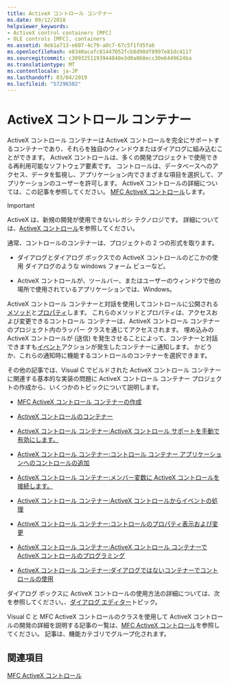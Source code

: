 ```yaml
---
title: ActiveX コントロール コンテナー
ms.date: 09/12/2018
helpviewer_keywords:
- ActiveX control containers [MFC]
- OLE controls [MFC], containers
ms.assetid: 0eb1a713-e607-4c79-a0c7-67c5f1fd5fab
ms.openlocfilehash: e8340acafc81447052fcb8d90df8997e81dc4117
ms.sourcegitcommit: c3093251193944840e3d0a068ecc30e6449624ba
ms.translationtype: MT
ms.contentlocale: ja-JP
ms.lasthandoff: 03/04/2019
ms.locfileid: "57296502"
---
```

# <a name="activex-control-containers"></a>ActiveX コントロール コンテナー

ActiveX コントロール コンテナーは ActiveX コントロールを完全にサポートするコンテナーであり、それらを独自のウィンドウまたはダイアログに組み込むことができます。 ActiveX コントロールは、多くの開発プロジェクトで使用できる再利用可能なソフトウェア要素です。 コントロールは、データベースへのアクセス、データを監視し、アプリケーション内でさまざまな項目を選択して、アプリケーションのユーザーを許可します。 ActiveX コントロールの詳細については、この記事を参照してください。 [MFC ActiveX コントロール](../mfc/mfc-activex-controls.md)します。

>[!IMPORTANT]
> ActiveX は、新規の開発が使用できないレガシ テクノロジです。 詳細については、[ActiveX コントロール](activex-controls.md)を参照してください。

通常、コントロールのコンテナーは、プロジェクトの 2 つの形式を取ります。

- ダイアログとダイアログ ボックスでの ActiveX コントロールのどこかの使用 ダイアログのような windows フォーム ビューなど。

- ActiveX コントロールが、ツールバー、またはユーザーのウィンドウで他の場所で使用されているアプリケーションでは、Windows。

ActiveX コントロール コンテナーと対話を使用してコントロールに公開される[メソッド](../mfc/mfc-activex-controls-methods.md)と[プロパティ](../mfc/mfc-activex-controls-properties.md)します。 これらのメソッドとプロパティは、アクセスおよび変更できるコントロール コンテナーは、ActiveX コントロール コンテナーのプロジェクト内のラッパー クラスを通じてアクセスされます。 埋め込みの ActiveX コントロールが (送信) を発生させることによって、コンテナーと対話できますも[イベント](../mfc/mfc-activex-controls-events.md)アクションが発生したコンテナーに通知します。 かどうか、これらの通知時に機能するコントロールのコンテナーを選択できます。

その他の記事では、Visual C でビルドされた ActiveX コントロール コンテナーに関連する基本的な実装の問題に ActiveX コントロール コンテナー プロジェクトの作成から、いくつかのトピックについて説明します。

- [MFC ActiveX コントロール コンテナーの作成](../mfc/reference/creating-an-mfc-activex-control-container.md)

- [ActiveX コントロールのコンテナー](../mfc/containers-for-activex-controls.md)

- [ActiveX コントロール コンテナー:ActiveX コントロール サポートを手動で有効にします。](../mfc/activex-control-containers-manually-enabling-activex-control-containment.md)

- [ActiveX コントロール コンテナー:コントロール コンテナー アプリケーションへのコントロールの追加](../mfc/inserting-a-control-into-a-control-container-application.md)

- [ActiveX コントロール コンテナー:メンバー変数に ActiveX コントロールを接続します。](../mfc/activex-control-containers-connecting-an-activex-control-to-a-member-variable.md)

- [ActiveX コントロール コンテナー:ActiveX コントロールからイベントの処理](../mfc/activex-control-containers-handling-events-from-an-activex-control.md)

- [ActiveX コントロール コンテナー:コントロールのプロパティ表示および変更](../mfc/activex-control-containers-viewing-and-modifying-control-properties.md)

- [ActiveX コントロール コンテナー:ActiveX コントロール コンテナーで ActiveX コントロールのプログラミング](../mfc/programming-activex-controls-in-a-activex-control-container.md)

- [ActiveX コントロール コンテナー:ダイアログではないコンテナーでコントロールの使用](../mfc/activex-control-containers-using-controls-in-a-non-dialog-container.md)

ダイアログ ボックスに ActiveX コントロールの使用方法の詳細については、次を参照してください。、[ダイアログ エディター](../windows/dialog-editor.md)トピック。

Visual C と MFC ActiveX コントロールのクラスを使用して ActiveX コントロールの開発の詳細を説明する記事の一覧は、[MFC ActiveX コントロール](../mfc/mfc-activex-controls.md)を参照してください。 記事は、機能カテゴリでグループ化されます。

## <a name="see-also"></a>関連項目

[MFC ActiveX コントロール](../mfc/mfc-activex-controls.md)
